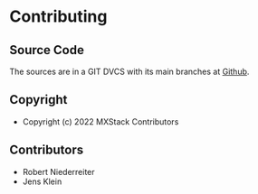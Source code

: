 # Contributing

## Source Code

The sources are in a GIT DVCS with its main branches at [Github](http://github.com/mxstack/mxmake).


## Copyright


- Copyright (c) 2022 MXStack Contributors


## Contributors

- Robert Niederreiter
- Jens Klein